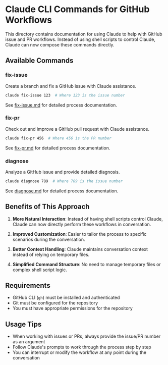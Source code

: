# Claude CLI Commands for GitHub Workflows

This directory contains documentation for using Claude to help with GitHub issue and PR workflows. Instead of using shell scripts to control Claude, Claude can now compose these commands directly.

## Available Commands

### fix-issue

Create a branch and fix a GitHub issue with Claude assistance.

```bash
claude fix-issue 123  # Where 123 is the issue number
```

See [fix-issue.md](./fix-issue.md) for detailed process documentation.

### fix-pr

Check out and improve a GitHub pull request with Claude assistance.

```bash
claude fix-pr 456  # Where 456 is the PR number
```

See [fix-pr.md](./fix-pr.md) for detailed process documentation.

### diagnose

Analyze a GitHub issue and provide detailed diagnosis.

```bash
claude diagnose 789  # Where 789 is the issue number
```

See [diagnose.md](./diagnose.md) for detailed process documentation.

## Benefits of This Approach

1. **More Natural Interaction**: Instead of having shell scripts control Claude, Claude can now directly perform these workflows in conversation.

2. **Improved Customization**: Easier to tailor the process to specific scenarios during the conversation.

3. **Better Context Handling**: Claude maintains conversation context instead of relying on temporary files.

4. **Simplified Command Structure**: No need to manage temporary files or complex shell script logic.

## Requirements

- GitHub CLI (`gh`) must be installed and authenticated
- Git must be configured for the repository
- You must have appropriate permissions for the repository

## Usage Tips

- When working with issues or PRs, always provide the issue/PR number as an argument
- Follow Claude's prompts to work through the process step by step
- You can interrupt or modify the workflow at any point during the conversation
